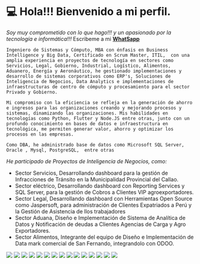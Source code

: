 # 💻 Hola!!! Bienvenido a mi perfil.

*Soy muy comprometido con lo que hago!!! y un apasionado por la tecnología e informática!!!*
Escribeme a mi **[WhatSapp](https://acortar.link/RaulTrelles)**

```
Ingeniero de Sistemas y Cómputo, MBA con énfasis en Business Intelligence y Big Data, Certificado en Scrum Master, ITIL,  con una amplia experiencia en proyectos de tecnología en sectores como Servicios, Legal, Gobierno, Industrial, Logístico, Alimentos, Aduanero, Energía y Aeronáutico, he gestionado implementaciones y desarrollo de sistemas corporativos como ERP's, Soluciones de Inteligencia de Negocios, Data Analytics e implementaciones de infraestructuras de centro de cómputo y procesamiento para el sector Privado y Gobierno.

Mi compromiso con la eficiencia se refleja en la generación de ahorro e ingresos para las organizaciones creando y mejorando procesos y sistemas, dinamizando las organizaciones. Mis habilidades en tecnologías como Python, Flutter y Node.JS entre otras, junto con un profundo conocimiento en bases de datos e infraestructura en tecnológica, me permiten generar valor, ahorro y optimizar los procesos en las empresas.

Como DBA, he administrado base de datos como Microsoft SQL Server, Oracle , Mysql, PostgreSQL,  entre otras

```
*He participado de Proyectos de Inteligencia de Negocios, como:*

* Sector Servicios, Desarrollando dashboard para la gestión de Infracciones de Tránsito en la Municipalidad Provincial del Callao.
* Sector eléctrico, Desarrollando dashboard con Reporting Services y SQL Server, para la gestión de Cobros a Clientes VIP agroexportadores.
* Sector Legal, Desarrollando dashboard con Herramientas Open Source como Jaspersoft, para administración de Clientes Expatriados a Perú y 
  la Gestión de Asistencia de llos trabajadores
* Sector Aduana, Diseño e Implementación de Sistema de Analítica de Datos y Notificación de deudas a Clientes Agencias de Carga y Agro Exportadores.
* Sector Alimentos, Integrante del equipo de Diseño e Implementación de Data mark comercial de San Fernando, integrandolo con ODOO.

![](https://img.shields.io/badge/GitHub-100000?style=for-the-badge&logo=github&logoColor=white)
![](https://img.shields.io/badge/GitLab-330F63?style=for-the-badge&logo=gitlab&logoColor=white)
![](https://img.shields.io/badge/LinkedIn-0077B5?style=for-the-badge&logo=linkedin&logoColor=white)
![](https://img.shields.io/badge/MariaDB-003545?style=for-the-badge&logo=mariadb&logoColor=white)
![](https://img.shields.io/badge/Microsoft%20SQL%20Server-CC2927?style=for-the-badge&logo=microsoft%20sql%20server&logoColor=white)
![](https://img.shields.io/badge/MySQL-005C84?style=for-the-badge&logo=mysql&logoColor=white)
![](https://img.shields.io/badge/Oracle-F80000?style=for-the-badge&logo=Oracle&logoColor=white)
![](https://img.shields.io/badge/PostgreSQL-316192?style=for-the-badge&logo=postgresql&logoColor=white)
![](https://img.shields.io/badge/PowerBI-F2C811?style=for-the-badge&logo=Power%20BI&logoColor=white)
![](https://img.shields.io/badge/Markdown-000000?style=for-the-badge&logo=markdown&logoColor=white)
![](ttps://img.shields.io/badge/R-276DC3?style=for-the-badge&logo=r&logoColor=white)
![](https://img.shields.io/badge/HTML5-E34F26?style=for-the-badge&logo=html5&logoColor=white)
![](https://img.shields.io/badge/JavaScript-323330?style=for-the-badge&logo=javascript&logoColor=F7DF1E)
![](https://img.shields.io/badge/R-276DC3?style=for-the-badge&logo=r&logoColor=white)
![](https://img.shields.io/badge/VMware-231f20?style=for-the-badge&logo=VMware&logoColor=white)
